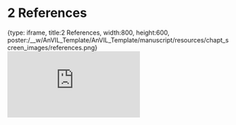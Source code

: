 # 2 References
 
{type: iframe, title:2 References, width:800, height:600, poster:/__w/AnVIL_Template/AnVIL_Template/manuscript/resources/chapt_screen_images/references.png}
![](https://jhudatascience.org/AnVIL_Template/references.html)
 

 
